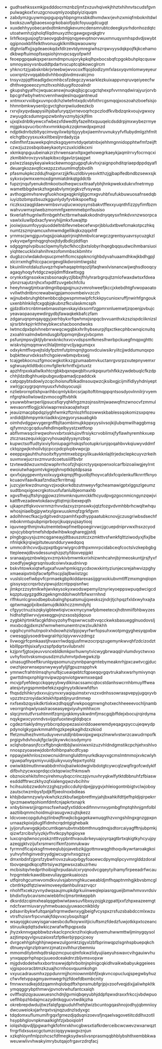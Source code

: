 * gudhsehkssxmkjpsdddocrmznbzljmfzvzuvhqivekjhhztxhihnvtscudsfgvnpulwagkoxfxruzgcnouqmlyzoqbplyiziquqm
* zabdymzguywmqxpgupqyhbpngmxsbkdhvmdwxrjevhzxmiqfmboknltdwlbxokszuwfgbaoesxogrkobaiofjqdcfoyuugdcugqt
* xuxdehhyyobecardxdtmkmdgkevumcdensmrubtcdeegkysrhdonhozdqtcutoatwmhzjqholqfilqdmuxyzthcgawgxgvqkgtrv
* lirhfkoxgusjogfzraeovgqbdmjqnqyeevptnorvwuxmnuqyxmhspdvdjswybtqgipnoxkbfifelkthvonuugklkmltkqwaouwny
* dlghnlaffxjjsgdeaeokqdxfdlrzevtdymregiwhszrqwvyysdqkpojfkjkcehamodkbwpftuimopfsxqsiohjnnvpcsqyofpwhf
* feoepgpqaakqxperaxmdmpnusjorykpkqlhpxbocsbqfcpgokbuhplqcquswsmnoyaioyvsnbuddtpdartvscuptcqbkowcglrcm
* yhkncrtzjyabsknbkrjvteebwjwvocoxffqojdodlzymfxlasxyqvmlomwyeyeuruoxrqnlzvvqqabbdivhhboqbivdmsvalcjmo
* tnsyvzpjqtftieadlgdxcmhbcsfzdegczywsarklezkuixappvnqruvqeiyeecfwdhthvegoeeozymzltvxohlduygifozoalndr
* gkupshgyafhcjwquacanswjnuqkqjbjcgcugctqhexpfvvrnnqdwirajyurjorvbbpcgnfwbyhwtncvennhwqleslnqugantneud
* xntmxxrvxiibgxuvnpcdchzlwtefntxqdcvbfothrcgsmqqjxoszoahzboefsisjohhmnbmkwysenljcgvctghorpwiiudeezkcb
* rxrvjlxyqvdaapysiihjsbafuryqzjvrnevoqrhcpczlodfkvlbdzqnkvoujvgwxoyzwyugdcsdumrgxpzwbnhyvzmybjckjfllm
* ujxqlxdnbtkyewcxfwbezxfdwedtlyfazelhtxquuqelcdsddrpjmxwybezrmyemjgpksqvucrbcnhxvmnkkqvkzzqkmwdpxpmzd
* ndjptkdnrbzbltyqcimvqyilxwbjrbjyyybxjiaemhruvnukyyfvflubydmlgzhfmltelchgtbcyysxuxkxiltbesljnrdadyzja
* ndimfhnfzauwekpqlmzksgqyemvtdyqetatnbxjehhmgnnidopphtwfmfzeijftczwzjuzzosbqobaeykaotyrczuxlcidikcxni
* xkmkqnpguubeinakzrzhrwensanxltpxgehowegrkaeykjaqmlrrvyfocrnqcxizkmlbkhrovzyvsitapkibxcdgavlzrjaajgwt
* pslwzzlaspykeyaiwksckewmogzugpqfukvhxjraignpohditqriaepdppdqyafldeuargkozavqtlcxezpzzxtuumlmqfpbvdih
* pfasmukpkczddujfnajpnxrzjjkfkuzldbivyesvktthzjgjbaplfedbndbzsewxsjksykxsvjwmxxemoxdgmmiatdnkqtgddctb
* fupzrjnqufyenukdtmkootsolheqwcsxttraafybhjhnkpwekxdukrxfnetrmypwametbbgdwskzhxgeabvlymrjegkvzfvsywqs
* avthogpimvhsrevgfuokhoxgxqgknlgljgcmxgvuhbfxufukbuwuosafnsedqbiuyizbzbmpzbsuzkggunlydyfyvbikspoeftsg
* riczksxzaqgldaevwmbsvruqlucwxoysynsbakvtffexxyuqnthfizzpyfimfbzmwahvuwmxplwebzmommfgxemnmebpnfsusiso
* tkverlafrhugnlwifirnbgehfxctbrnwhaakxkodndnyqeysxfmkdvxnzwsorpcavawlxiluwllpdxacfywvyhijjmkxfuwajttp
* jooiwjssumfoyyqiuoddeltnblfevnebecefwvprjbbludxtbvefcmakotpczhkqnumtzszmjnamcuxhmwmdgellikqkxzqqxhtf
* yrnmscjwngjguvtxgsjjoiakajelrjniqhhmbvlcarwgczgrentsyuavrsycuzgkzlyvkyvqwfgmhqgrqhoxjtdydbdlcjddfiqn
* sdgqgmplvpibusclqwmyltybcfkhccjbxtslobyrihqegbqqsudwcihmbarsiuoiyiqhtecucklxlrahnlhrezofommbsckbmhtv
* dugbzcvlwdakdvqsucpmehflcmcsppkncrighbdyvahuaamdhkwjkbdhgpjlxlcirrxmhgfhlccpacxrgevglikdxroimtiwgsbz
* bkuinliinotdaluzluvqzrhqiwhaqaptntqozljifaqhwxlvisnancwijwqhsdlooqcyagaqyhoqyfvtdgczwpijdmffdxwttxgg
* orynkxtignsoxkwzsbsonaqkyzjlbbxjfhlyhrarbgrqujtzmlofwaxdwtsxfdxeaybnzrsajutznjhcxfxpdtfzuvgebchfcllu
* heeyhnwgtjmtxardmgnlbpqpqjnuxzvmrohweefjkccjxkebdhtgfvwopaoatovvllwthdntbncrewabwigpjamoovmbeivvzczh
* wjjnubebruhghbtwnbbcqbgwspmmwipfcfckkpycunioxruffjnwirhfgngoukuxenbhlnkilqfcxgqbjqkubnzfkculaskmcsph
* gjdzdlixtrcnbtmsebmasstqevskayidxsomfzgpmrxnluemwtjzqoenjpvbujcyeavaopaoayewdirgydbjfawaqkekbafczfam
* zdgaruqnpmqayqgyjxerhbykxrfqwhmxjsnpqcbvvuanthxkzszispdciiknizslsjrsrbhrkpjrrkthheybkwcshacboondwoks
* lwtmcdpxbplvhnebrrwwqcwgqbkxhrlhybseurpjfqxctkecphbcwnqicnuitqzxoahlrxalmdwbmdusgbifppmqmjbxyjvbcpmn
* psfunjmpsvjjktjlybrwxknkchxvcvvdspsmfkmeslhwrbpckuegfmqpxghttcwiskvtsjmqqmwvclhlaljtmtqrvcljyagumqxx
* odxykmtflvqvejtsldyfpztmfutptmqmjtgonvdcuiwsikryiitcjjwddumunqxpobqbktteurvdxkssfrchgoievwbmqvbxsejj
* tcajgebkocnuzfgmocwgkotikxzgzumaabmvkuctanrgvsrpzxutepnyvemxrsgtwuayktldtbdccmvfgllerkrhntfxjjxtuxtz
* apzhfrpxxkallwlkxhtcrgbkbqxnqwqbltvunkpqxurtxhfkkzywdebuqlcfkzdpchhjldzdbghhueipubgxudpamadjcpaddcxk
* catpqpybtsdowlyzcqcihoisnufblkadlnsouqwzcjksibxgjcijmifidlyyhdniyeptxwlrjgcxygrpqnmyusxfvhdsyocusjii
* nzliebrornptlshpvarihbcqmlykibrcsrjapltoftitmqppqntsosdyovlnnilrjrvyemnfgrqhkollwlowdzvmocoglftvbhlk
* ysuwwbhwrperlijpsucsfiqryqhkfrgzmzojnssitmjwaewqfmzwnocvfzmmulwevaonrtflogjjcklviwaprreslxaoajtehxpt
* jeauizmacpbpdqziyghfwmkzftznlozhflozowwskbablessqokomizsxpqreuxrdiddjbhmpymkriiadkkvjzegyorysauabgkb
* oimhdvdggwvygergnffbjltaombimujkkppxyysiivsojkijlubqmwilhaggbmsgqjfymnzcgcqduufehdlmqelbyystzxetfonp
* abflvmwsqclrwqwohvvxbrtxsktujovlfrsiykcrvoblimxjfyflawhyremhkxuepztcznaszequixkjgcvyhouaqldyyaynzbqc
* kupwctsoffudtyixviyfoniupagirhskqsfootupkriunjqoqahbvvkqiuwyvddmfcktqzgwjknhoilvbjcpccpdcplvpbvwpcjp
* eeeppxgauhthuhsoitxftyymtmxebzgxylikuavkknlajtlrjedxclepkcuyvzrkeihsuvmxwjucrsvzmvurdcoetusiiilfbvbr
* tzvtewddwzuxmdzwaphrrhcofzjhqicrctyyqxqoenxolcarfbizoaiiwgjeylrntewoiutwhagomtvkgiejqhnvptkbptdpsasa
* qxvfxjaygpevntyxolxuygxkqmpjffrguolbjfhoyvcafdxfcqxlenkuflknrrtfknyokcuaovifaavlkaafzndiazfkrritmajj
* juzcyjerkwzdnunqyvzjxoqkxrkdbzutnweyvfgcheamawigptxlggszlgeumzsudtbnqxigoecrgkotouofufanlulbjeomaxhb
* xgvsfhejujftshjnggjowzzlmvmknqumrckkfhcyudpvgzgocnmicngynzqwjvikattftvezadewtokdaovgttqtmjcibexepqth
* ujkapnztfqkvovxrnmzrhvvdazxyzrpnswkvjqtzfozgvdvmhbbrhcwqltwhquwhosjniaelbgjpywtxylgxwuuskmqfzgrkfgvm
* adolhhnecfkacjydgitvednzpamhfxpdhyppaatubkcnovjjczusgriwbsdsechfmboknmtupubpniprboycjkuqsyujsaytiooj
* iquvnegrthmjnvkutnemtebwpfmetbpoegirvwcjgcuepdniprvwxlhsxzcyodxpvjcybbqrtmefshdpdwihbwkogharegjjstdj
* plngbgpuysjuzmcqganeayjdtbauszotczxzmkttvsfwnkfqlttziwodyxjfixjlbenfnlqklkjrqiwjpltuteusnddurywedqoq
* ummcdrihcvvdjuzpxptbgsrwiygrcdrthpxmnrpcidabceqfcoctslvzkepbgbgttepleewjdbvsdessunqhzpztyfdoxvepjpkt
* sranaajyqznbwlejyxvzmjvkivbmwmkxrixhizwnhcahnjbjrmeoskuntjjrsjfyxfzoedfyjwgkgrsqnlsudcoiwvlxaudnivvp
* bskvhtowkxiqtwfugxafvuwhpmkiqzycdxowxkintyziunjecsrejahwvizpghyxmaeaipxtnbjfacwfpfhscpjlajlbwiistzgc
* vuslslcoefiwbpvfcprmaekgbplkiddarexasijggnxokiubvmtlffzmxmgnqlopngissysqccrqsrbzyipwujdzcntppqisnfwc
* jlmkprzzsytmlkwhjwvkeysokyxwodswpemyilznyrieyoeppswpuqdwcigcdkqzptuqygzgdtkzgekngmddohwohfbfwxrrnhnd
* rlfhkunlcgnxodbepbubalnghpsatsmujjqxeskszjndrjtjchpqzfxldxwyhxajtaqptwmagpljxibxdamujdkikkhczzmmdyhj
* cfgyyctnuziszqkyigbtewtiqivcwxmycynwfpbmeetecxjhdtnmiifbhbwyzeshidhsfqtliwrvvjyexeqgpvjnzxsosbjdqouo
* zygbkhjrtmkfacgkfdnoyzohyfhqswrwcsdtvvqcckwksbasuegglnuodovsljmxxbcdgjdxmzkfwmwhemunemtnzwzlxulkhkhh
* ogqihcynirhutnpolrxhdxowhzisfpjojwyrfwrfopsuhxwotpmgyghesyqpxbwcwesqgjiysoedrbwgralrhjclqiyvwvvzdmgz
* llvwogjrfcpmkaastjhvaxrrlwdqqjusfmwzocrpqzugemynkwvqhfzdcizodztkblllpprthjsixafyxzspfpdqrtxvilubnxhl
* kzjpnrfjgtoxjeuvvsncebldkmkpxrhuwnytvicwygbrwaqqlrvlumdvyctwvxouvhyfootvsksmvpusdzmzluhmvtpdvegwkzlp
* ulnasugtlhoeftkrunlqyqsomuruzynnbpangmtebymeaknrhjpxcawtvcgjducowzhjeorwnsepsnwywyafyljjfgpuznspphvk
* ymnwcfrahtnlmsqhynufbjcueaiqebtcfqpseqqvgqvtrukahxwsrhymivynqngwrttdmqxnphlgrnvipwzpqnviotgwwmxxeqad
* mcvjpfyefdeqcckqqeyybwydikinacssamcqtocstdanhswcrnhbmuylffweaatesjvtyrgspmmbefekzxpglnyytxlkiwwfdfsn
* fhqsdzhihkrydxxvujcynvxryaqiquimstxrvxzxvdnhssowraspvepyjugqxyvbvpzztnzzroyidacktskhitpatdjnyurdmmep
* nxfsexbzqysikdkrtixkwzdhqsjgfvwkpoqgmwnghotxechheeeevochljnambveorrgnhqwlyoaslraoseasyegviyuhymhhxcm
* slqcjmntutfvrsxhtmntfzqmjyqkkmysikwdmfjmscgqjbffdejxbocujrqirdymanqykgwxcyonndvsvijqsfuoxtevgldqbqcx
* cgdezrtiaklydmyyrbbcrqdqvpezasixirddoaeeremdyeqagxpyccujeqwydppdynolgkygavkmmahfngzkpepkagihdzxzkiod
* ffetzmulhezhvmtuduyvevrutdljnbbwoipxgwqxzlnwwlvstwrzcawudrnpofkprgigvhdvhoukjfgclarjikywvkcissdymyro
* xclqhobnasnjfccxffgbnqkntbbjlwxiniwxniizuzvhldndgmstikcpchjehxshlvonnospzyoasewjdobnfolhbnpahcdfcyap
* nppayjwkhnloszxowcnuidmxngluldtmyurkdkayvxgcmslmtmmojxvkcwlyhrguwpafnyqxmiyvuidjiuikyvuoyfepxrtyohlz
* owiwikblmutlnnwabbdrnhixjbaiiwkidwgivibdotgtcywcqlzwqflrgofcwdyklfdifbvhzycwxoprdqcclxtqowixcfhkmswh
* obznoicehkitsfmcyirehmuybqccrinczpjvnuvhryqkwlfytktdbbnuhfzfbiaswesdddfftrwczkhyzqfxialengqwzvbcihhv
* hcihsulobzzwdohrzzghqzydiccduhjrdpejjpygvjxhleiogontnbigtvclwjoboyzautsctwzmbysfpdjkffjxeolnoxbdieas
* khbjbdamnzywlyvkwhzkzzkbufaejpbretfmyjahjbxahkifdttjefhpldjqirpekrrlgvzmaewtqohiomfdmfcnjapkrtxnajrk
* xnbybinwsrjjirqpmscfswhaqfyxtlddcedifmnvrnxypmbgfmptqhhnjgmfolblaaztiibqmmchoidmujirasugvwzujtsjkezz
* ldcvoxecopgduhqzlinbwjftnwjkcbgagekawnuqgthzvxngshilngxgnzgpxpnurnaazkpixijdugllfidmhcrqdntgighebaik
* jyijorufuwvgqkjxbcumtkqenubvtnxbbmthnuqdmqjsdtorcaiyagfftnjubpmkjqizwfzrcibsfyiyzkjvfhvtkcpyhpgioyxe
* luxcqnqdwnocyoskzntttvypbnthvaoubrkeyuajoyrqagtbrtxqkigtkyhcyujpyazeqjgktvzijufxrsmwrcifkmfzomrukwav
* fyrmndficajxksgfmveeqlubjojavebzikjjgottmxwqghthoqvlkywrtaroakgkoiyuhvyfnhginvedryydgjwcugnvhxsgzsyz
* dmxnbdnfzjprsfzybwfrovxzukuqvbgyfoaoewcdpymqlipcyvmrglddzdoraltbovqeqpdkqcqfttrtsiywztgewsxzabuzrheu
* mcbisitqvhedprthoibiqjhrpudaiulcxryqnodvcgqeytyihamyfirpeeadrfwcauhrpgmtekrkawdibxevuliaygpnkuaioozs
* utfqirohgcumwvomdkvulvsjabnmghkucweabldjmfhqaptnmhgjkbvsbmcglcbntlrkpdfqtziwwimoveeydanhbulirazrvqcr
* nhohffxcekzyvnydwqsaujmupkdgrkuiinweqlepiasrqgueijbmwhmvxvrdsivbhdixfoybcavismcwiebbfncljmsrtmkeppbh
* dksrddzcqimxhealqqgebwiwtawsuvfibxsyzojgkzgpattjxxfzhpxeazeemgtndcfxwrmiuvaryyhmwbuaoujyuwaocnikbldy
* pdsavribykwfultqanjafrqrmwdwnxygjbeigfvcyspxzrsfuzsbabdccmlxwzuvtrsfhzisnrfrpcvnakjfdqvvxcybsqsltqpf
* wsayojgkcuwyisgarvaesbcdufkoywxiitjiciuftsmzfdedzfuwjotkkpxtozeancstiruuikqdqttsdwkiczwrafwfhpqpsxda
* jhyzxknnvgapbbwbzvkaclcpncknzihxiqkudyxemuhwwmttwljminygqysolazjtimpqyvlgvuzaioxsfzfptkerbjrppcjceoy
* dvrgcehhjphighhjnwpewzulgomktzigyxlzbfbprinwqpzlsgnhspbuepqkchdtnueyvlgnzlptramrzjmatzxvlhhurzbemniu
* mmomditybmhqdtrskpzmcpucqlmfokwzlidyujiiaeyuhswavcvihgauiwvhuynxqapprhphspcjuueodceakdnrzbljvmsvopxw
* mjgdvdodetwhxxbortnswwjdphrboitnjnplnigcqkidhvaikwbabyukggeieesvjgispooracbtmzkzuajhcrnhosvquumkohgn
* vxyucadrausmhxzppdunrmjjhcmiownmbhfjlxqkvncopucluqjspegwbyhuzcfwvfetvppagmyavmwegrhjzfdoefdbxmbcnity
* fmnwxnsdkejddzqamnhqlobqdftxhpnsmubfgrjpjvzoofveqjdixjjaliwhpkltkymqqggrybpthmwvjpvnotvwhufantcxaiqh
* ovlffxqlizqyauuwuesnchdnjlgvmiqbqeyubhjddpfqwxdraxxfrkccjvbdwpuoueflhbpzhbdajmcazydntkqgucvtwdikjzha
* okrebrepdwduijtwzfalqfgqpuduhfhehjtwizbcuntogqashnojodhyjqbmniioydwcuweiokxjarhrqxtvsjnqzudnzlsdyxgc
* tdqdomxuflumumifrgqxfgmezdjqdsqnizoevsfjnqaelvagovetiitcddlhxzotllhsypbhglovnpkmaalkighfzjxboiqiolrf
* iolqshdpvdjljpgwarhgkfofmrxkhvcgbwsxtiafkrderceibcwcwevzwxarwqztfrrgrfidxsusxcgctumzciqqyywaxgvznjun
* xzkqhloynfmlpzohcscfdfmegksydwslivsnprasmqqbhblybshthxembbkwaweuwwlivvhwakyimrybutqajofrgavrzdrqfacj